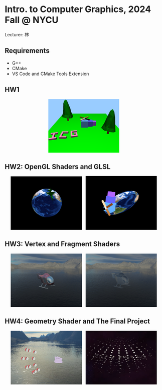 # Intro. to Computer Graphics, 2024 Fall @ NYCU
Lecturer: 林

## Requirements
- G++
- CMake
- VS Code and CMake Tools Extension

## HW1
<p align="center">
  <img src="./demo/1.png" alt="demo" width="45%">
</p>

## HW2: OpenGL Shaders and GLSL
<p align="center">
  <img src="./demo/21.png" alt="airp" width="45%">
  &nbsp;
  <img src="./demo/22.png" alt="heli" width="45%">
</p>

## HW3: Vertex and Fragment Shaders
<p align="center">
  <img src="./demo/31.png" alt="metalic" width="45%">
  &nbsp;
  <img src="./demo/32.png" alt="glass" width="45%">
</p>

## HW4: Geometry Shader and The Final Project

<p align="center">
  <img src="./demo/41.png" alt="dup" width="45%">
  &nbsp;
  <img src="./demo/42.png" alt="exp" width="45%">
</p>